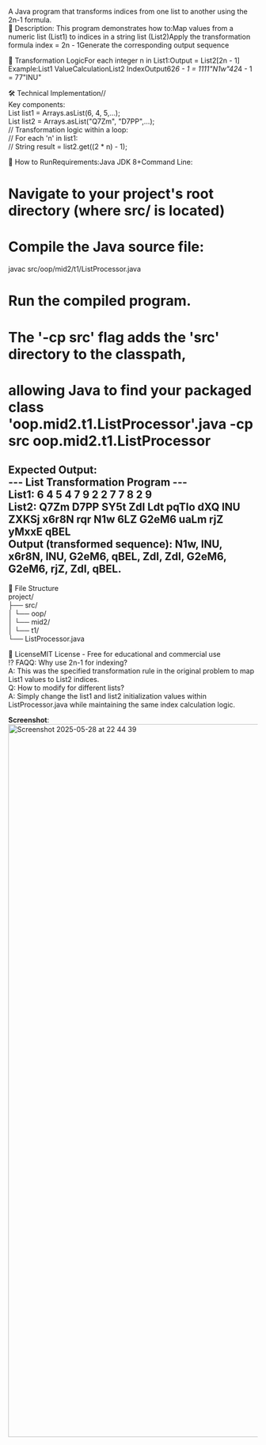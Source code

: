 A Java program that transforms indices from one list to another using the 2n-1 formula.  
📖 Description: This program demonstrates how to:Map values from a numeric list (List1) to indices in a string list (List2)Apply the transformation formula index = 2n - 1Generate the corresponding output sequence

🧮 Transformation LogicFor each integer n in List1:Output = List2[2n - 1]  
Example:List1 ValueCalculationList2 IndexOutput62*6 - 1 = 1111"N1w"42*4 - 1 = 77"lNU"

🛠️ Technical Implementation//  
Key components:  
List<Integer> list1 = Arrays.asList(6, 4, 5,...);  
List<String> list2 = Arrays.asList("Q7Zm", "D7PP",...);  
// Transformation logic within a loop:  
// For each 'n' in list1:  
// String result = list2.get((2 * n) - 1);  

🚀 How to RunRequirements:Java JDK 8+Command Line:  
# Navigate to your project's root directory (where src/ is located)  
# Compile the Java source file:  
javac src/oop/mid2/t1/ListProcessor.java  
# Run the compiled program.  
# The '-cp src' flag adds the 'src' directory to the classpath,
# allowing Java to find your packaged class 'oop.mid2.t1.ListProcessor'.java -cp src oop.mid2.t1.ListProcessor  
Expected Output:  
--- List Transformation Program ---  
List1: 6 4 5 4 7 9 2 2 7 7 8 2 9  
List2: Q7Zm D7PP SY5t ZdI Ldt pqTIo dXQ lNU ZXKSj x6r8N rqr N1w 6LZ G2eM6 uaLm rjZ yMxxE qBEL  
Output (transformed sequence): N1w, lNU, x6r8N, lNU, G2eM6, qBEL, ZdI, ZdI, G2eM6, G2eM6, rjZ, ZdI, qBEL. 
-----------------------------------
📝 File Structure  
project/  
├── src/  
│       └── oop/  
│         └── mid2/  
│              └── t1/  
                 └── ListProcessor.java  
 
📜 LicenseMIT License - Free for educational and commercial use  
⁉️ FAQQ: Why use 2n-1 for indexing?  
A: This was the specified transformation rule in the original problem to map List1 values to List2 indices.  
Q: How to modify for different lists?  
A: Simply change the list1 and list2 initialization values within ListProcessor.java while maintaining the same index calculation logic.  

**Screenshot**: <img width="1440" alt="Screenshot 2025-05-28 at 22 44 39" src="https://github.com/user-attachments/assets/c0e5351c-9e8c-4050-ba1f-d8487120f113" />
